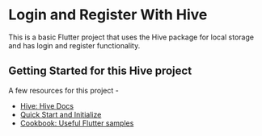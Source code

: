 # Login and Register With Hive

This is a basic Flutter project that uses the Hive package for local storage and has login and register functionality. 

## Getting Started for this Hive project

A few resources for this project -

- [Hive: Hive Docs](https://docs.hivedb.dev/#/)
- [Quick Start and Initialize](https://docs.hivedb.dev/#/README)
- [Cookbook: Useful Flutter samples](https://docs.flutter.dev/cookbook)

